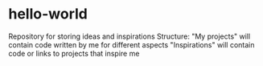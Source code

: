 # hello-world
Repository for storing ideas and inspirations
Structure:
"My projects" will contain code written by me for different aspects
"Inspirations" will contain code or links to projects that inspire me
